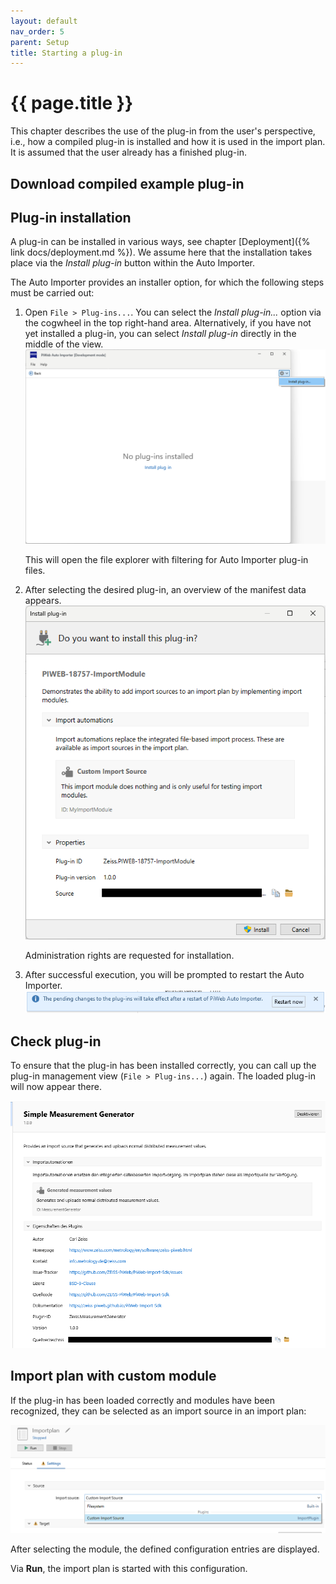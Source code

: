 ```yaml
---
layout: default
nav_order: 5
parent: Setup
title: Starting a plug-in
---
```


# {{ page.title }}

This chapter describes the use of the plug-in from the user's perspective, i.e., how a compiled plug-in is installed and how it is used in the import plan. It is assumed that the user already has a finished plug-in.

## Download compiled example plug-in
<!-- TODO Plug-in link zu pip bereitstellen -->

## Plug-in installation
A plug-in can be installed in various ways, see chapter [Deployment]({% link docs/deployment.md %}). We assume here that the installation takes place via the *Install plug-in* button within the Auto Importer.

The Auto Importer provides an installer option, for which the following steps must be carried out:

<!-- TODO: Anleitung auf neuen Installer umstellen -->
1. Open `File > Plug-ins...`. You can select the *Install plug-in...* option via the cogwheel in the top right-hand area. Alternatively, if you have not yet installed a plug-in, you can select *Install plug-in* directly in the middle of the view.\
   ![Install plug-in](../../assets/images/deployment/ai_install_1.png "Install plug-in")

   This will open the file explorer with filtering for Auto Importer plug-in files.

2. After selecting the desired plug-in, an overview of the manifest data appears.\
   ![Install window](../../assets/images/deployment/ai_install_2.png "Install window")

   Administration rights are requested for installation.

3. After successful execution, you will be prompted to restart the Auto Importer.\
   ![Restart request](../../assets/images/deployment/ai_install_3.png "Restart request")

## Check plug-in
To ensure that the plug-in has been installed correctly, you can call up the plug-in management view (`File > Plug-ins...`) again. The loaded plug-in will now appear there.

<!-- TODO Besseres vollständiges Bild einbetten, mit dem Download plug-in übereinstimmend -->
![Plug-in management view](../../assets/images/setup/2_manifest.png "Plug-in management view")

## Import plan with custom module
If the plug-in has been loaded correctly and modules have been recognized, they can be selected as an import source in an import plan:

![Auto Importer import source](../../assets/images/getting_started/1_import_source.png "Auto Importer import source")

After selecting the module, the defined configuration entries are displayed.

Via **Run**, the import plan is started with this configuration.
